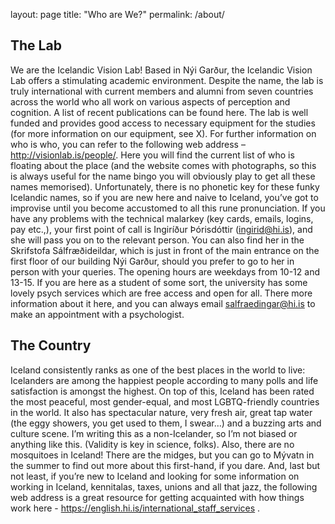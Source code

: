 layout: page
title: "Who are We?"
permalink: /about/

## The Lab
We are the Icelandic Vision Lab! Based in Nýi Garður, the Icelandic Vision Lab offers a stimulating academic environment. Despite the name, the lab is truly international with current members and alumni from seven countries across the world who all work on various aspects of perception and cognition. A list of recent publications can be found here. The lab is well funded and provides good access to necessary equipment for the studies (for more information on our equipment, see X).
For further information on who is who, you can refer to the following web address – http://visionlab.is/people/. Here you will find the current list of who is floating about the place (and the website comes with photographs, so this is always useful for the name bingo you will obviously play to get all these names memorised). Unfortunately, there is no phonetic key for these funky Icelandic names, so if you are new here and naive to Iceland, you’ve got to improvise until you become accustomed to all this rune pronunciation.
If you have any problems with the technical malarkey (key cards, emails, logins, pay etc.,), your first point of call is Ingiríður Þórisdóttir (ingirid@hi.is), and she will pass you on to the relevant person. You can also find her in the Skrifstofa Sálfræðideildar, which is just in front of the main entrance on the first floor of our building Nýi Garður, should you prefer to go to her in person with your queries. The opening hours are weekdays from 10-12 and 13-15.
If you are here as a student of some sort, the university has some lovely psych services which are free access and open for all. There more information about it here, and you can always email salfraedingar@hi.is to make an appointment with a psychologist.

## The Country
Iceland consistently ranks as one of the best places in the world to live: Icelanders are among the happiest people according to many polls and life satisfaction is amongst the highest. On top of this, Iceland has been rated the most peaceful, most gender-equal, and most LGBTQ-friendly countries in the world. It also has spectacular nature, very fresh air, great tap water (the eggy showers, you get used to them, I swear…) and a buzzing arts and culture scene. I’m writing this as a non-Icelander, so I’m not biased or anything like this. (Validity is key in science, folks). Also, there are no mosquitoes in Iceland! There are the midges, but you can go to Mývatn in the summer to find out more about this first-hand, if you dare.
And, last but not least, if you’re new to Iceland and looking for some information on working in Iceland, kennitalas, taxes, unions and all that jazz, the following web address is a great resource for getting acquainted with how things work here - https://english.hi.is/international_staff_services .
